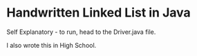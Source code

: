 # Handwritten Linked List in Java

Self Explanatory - to run, head to the Driver.java file. 

I also wrote this in High School. 
